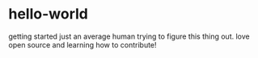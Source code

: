 # hello-world
getting started
just an average human trying to figure this thing out. love open source and learning how to contribute!
